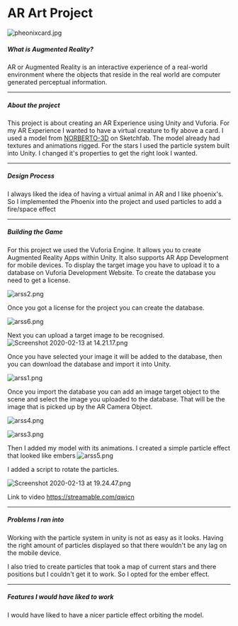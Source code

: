 # AR Art Project

![pheonixcard.jpg](https://www.dropbox.com/s/6t4lvcc0zchqtsf/pheonixcard.jpg?dl=0&raw=1)

##### What is Augmented Reality?
AR or Augmented Reality is an interactive experience of a real-world environment where the objects that reside in the real world are computer generated perceptual information. 

--------------------------------------

##### About the project
This project is about creating an AR Experience using Unity and Vuforia.
For my AR Experience I wanted to have a virtual creature to fly above a card.
I used a model from [NORBERTO-3D](https://sketchfab.com/3d-models/phoenix-bird-844ba0cf144a413ea92c779f18912042) on Sketchfab. The model already had textures and animations rigged. 
For the stars I used the particle system built into Unity. I changed it's properties to get the right look I wanted. 

--------------------------------------

##### Design Process
I always liked the idea of having a virtual animal in AR and I like phoenix's. So I implemented the Phoenix into the project and used particles to add a fire/space effect

--------------------------------------

##### Building the Game

For this project we used the Vuforia Engine. It allows you to create Augmented Reality Apps within Unity. It also supports AR App Development for mobile devices.
To display the target image you have to upload it to a database on Vuforia Development Website. To create the database you need to get a license.

![arss2.png](https://www.dropbox.com/s/s4fc9dpqj4wb9ns/arss2.png?dl=0&raw=1)

Once you got a license for the project you can create the database.

![arss6.png](https://www.dropbox.com/s/qcibo26otheda42/arss6.png?dl=0&raw=1)

Next you can upload a target image to be recognised.![Screenshot 2020-02-13 at 14.21.17.png](https://www.dropbox.com/s/lnr428oklub0gpr/Screenshot%202020-02-13%20at%2014.21.17.png?dl=0&raw=1)

Once you have selected your image it will be added to the database, then you can download the database and import it into Unity.

![arss1.png](https://www.dropbox.com/s/drz6bih5tpsq5vs/arss1.png?dl=0&raw=1)

Once you import the database you can add an image target object to the scene and select the image you uploaded to the database. That will be the image that is picked up by the AR Camera Object. 

![arss4.png](https://www.dropbox.com/s/gm1wwse6easdv22/arss4.png?dl=0&raw=1)

![arss3.png](https://www.dropbox.com/s/amw9yemcr3p6klj/arss3.png?dl=0&raw=1)

Then I added my model with its animations. I created a simple particle effect that looked like embers
![arss5.png](https://www.dropbox.com/s/k2icj2ed1payxwa/arss5.png?dl=0&raw=1)

I added a script to rotate the particles.

![Screenshot 2020-02-13 at 19.24.47.png](https://www.dropbox.com/s/7q9q1pd5ge24e5z/Screenshot%202020-02-13%20at%2019.24.47.png?dl=0&raw=1)

Link to video 
https://streamable.com/qwicn


--------------------------------------

##### Problems I ran into

Working with the particle system in unity is not as easy as it looks. Having the right amount of particles displayed so that there wouldn't be any lag on the mobile device.

I also tried to create particles that took a map of current stars and there positions but I couldn't get it to work. So I opted for the ember effect.

--------------------------------------

##### Features I would have liked to work

I would have liked to have a nicer particle effect orbiting the model.


